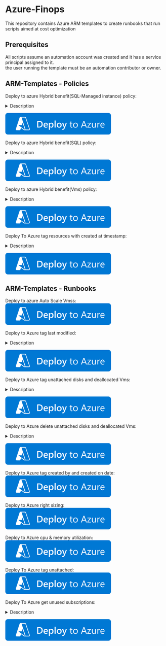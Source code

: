 # Azure-Finops
This repository contains Azure ARM templates to create runbooks that run scripts aimed at cost optimization

## Prerequisites 
  All scripts assume an automation account was created and it has a service principal assigned to it.  
  the user running the template must be an automation contributor or owner.



## ARM-Templates - Policies

 Deploy to azure Hybrid benefit(SQL-Managed instance) policy:
    <details>
    <summary>Description</summary>
    <ol>
    This template implement policy at management group scope to to force Hybrid benefit for Managed SQL instance.  
    </ol>
    </details>         

[![Deploy to azure Hybrid benefit(SQL-Managed instance)](https://raw.githubusercontent.com/Azure/azure-quickstart-templates/master/1-CONTRIBUTION-GUIDE/images/deploytoazure.svg?sanitize=true)](https://ms.portal.azure.com/?feature.customportal=false#create/Microsoft.Template/uri/https%3A%2F%2Fraw.githubusercontent.com%2FCloudHiro%2Fazure-finops%2fmain%2FARM_templates%2Fhybrid_benefit_SQL_managed_instance%2Fhybrid_benefit_SQL_managed_instance.json)

 Deploy to azure Hybrid benefit(SQL) policy:
    <details>
    <summary>Description</summary>
    <ol>
    This template implement policy at management group scope to to force Hybrid benefit for SQL Databases.  
    </ol>
    </details> 

[![Deploy to azure Hybrid benefit(SQL) policy](https://raw.githubusercontent.com/Azure/azure-quickstart-templates/master/1-CONTRIBUTION-GUIDE/images/deploytoazure.svg?sanitize=true)](https://ms.portal.azure.com/?feature.customportal=false#create/Microsoft.Template/uri/https%3A%2F%2Fraw.githubusercontent.com%2FCloudHiro%2Fazure-finops%2fmain%2FARM_templates%2Fhybrid_benefit_SQL%2Fhybrid_benefit_sql.json)


  Deploy to azure Hybrid benefit(Vms) policy:
    <details>
    <summary>Description</summary>
    <ol>
    This template implement policy at management group scope to to force Hybrid benefit for Vms and Vmss  
    </ol>
    </details>

[![Deploy to azure Hybrid benefit(Vms) policy](https://raw.githubusercontent.com/Azure/azure-quickstart-templates/master/1-CONTRIBUTION-GUIDE/images/deploytoazure.svg?sanitize=true)](https://ms.portal.azure.com/?feature.customportal=false#create/Microsoft.Template/uri/https%3A%2F%2Fraw.githubusercontent.com%2FCloudHiro%2Fazure-finops%2fmain%2FARM_templates%2Fhybrid_benefit_policy%2FARM_for_hybrid_benefit.json)

  Deploy To Azure tag resources with created at timestamp:
    <details>
    <summary>Description</summary>
    <ol>
    This template implement policy at management group scope to to force resources that are created with a tag name "Created_at" and tag value of the date he was created.
    </ol>
    </details>

[![Deploy To Azure find unused subscriptions](https://raw.githubusercontent.com/Azure/azure-quickstart-templates/master/1-CONTRIBUTION-GUIDE/images/deploytoazure.svg?sanitize=true)](https://ms.portal.azure.com/?feature.customportal=false#create/Microsoft.Template/uri/https%3A%2F%2Fraw.githubusercontent.com%2FCloudHiro%2Fazure-finops%2Fmain%2FARM_templates%2Ftag_created_at%2Ftag_create_at_arm.json)


## ARM-Templates - Runbooks

  Deploy to azure Auto Scale Vmss:            
    [![Deploy to azure Auto Scale Vmss](https://raw.githubusercontent.com/Azure/azure-quickstart-templates/master/1-CONTRIBUTION-GUIDE/images/deploytoazure.svg?sanitize=true)](https://ms.portal.azure.com/?feature.customportal=false#create/Microsoft.Template/uri/https%3A%2F%2Fraw.githubusercontent.com%2FCloudHiro%2Fazure-finops%2fmain%2FARM_templates%2Fauto_scale_vmss%2FarmTemplateAutoScaleVMSSRunbook.json)

  Deploy to Azure tag last modified:
<details>
  <summary>Description</summary>
  <ol>
This template implement a runbook  that look for Vms and Disks who got modified in the past two weeks and tag them with tag name "last_modified" with tag value of the Caller id.
  </ol>
</details>

[![Deploy To Azure tag last modified](https://raw.githubusercontent.com/Azure/azure-quickstart-templates/master/1-CONTRIBUTION-GUIDE/images/deploytoazure.svg?sanitize=true)](https://ms.portal.azure.com/?feature.customportal=false#create/Microsoft.Template/uri/https%3A%2F%2Fraw.githubusercontent.com%2FCloudHiro%2Fazure-finops%2Fmain%2FARM_templates%2Ftag_last_modified%2Ftag_last_modified_past2weeks_arm-template.json)

  Deploy to Azure tag unattached disks and deallocated Vms:  
<details>
  <summary>Description</summary>
  <ol>
This template implement a runbook  that look for Vms that in "deallocated/stopped" state over X days and tag them with tag "Candidate - DeleteMe" and all the disks with over X size related to the vm also with "Candidate - DeleteMe".
  </ol>
</details>

[![Deploy To Azure tag unattached disks and deallocated VMs](https://raw.githubusercontent.com/Azure/azure-quickstart-templates/master/1-CONTRIBUTION-GUIDE/images/deploytoazure.svg?sanitize=true)](https://ms.portal.azure.com/?feature.customportal=false#create/Microsoft.Template/uri/https%3A%2F%2Fraw.githubusercontent.com%2FCloudHiro%2Fazure-finops%2Fmain%2FARM_templates%2Ftag_unattached_disks_and_vms%2Ftag_unattached_disks_and_vms-ARM.json)


  Deploy to Azure delete unattached disks and deallocated Vms:  
<details>
  <summary>Description</summary>
  <ol>
This template implement a runbook  that look for vms and disks with tag "Candidate - DeleteMe" and delete them.
  </ol>
</details>

[![Deploy To Azure delete unattached disks and deallocated VMs](https://raw.githubusercontent.com/Azure/azure-quickstart-templates/master/1-CONTRIBUTION-GUIDE/images/deploytoazure.svg?sanitize=true)](https://ms.portal.azure.com/?feature.customportal=false#create/Microsoft.Template/uri/https%3A%2F%2Fraw.githubusercontent.com%2FCloudHiro%2Fazure-finops%2Fmain%2FARM_templates%2Fdelete_unattached_disks_and_vms%2Fdelete_unattched_disks_and_vms-ARM.json)


  Deploy to Azure tag created by and created on date:   
[![Deploy To Azure created by and created on date](https://raw.githubusercontent.com/Azure/azure-quickstart-templates/master/1-CONTRIBUTION-GUIDE/images/deploytoazure.svg?sanitize=true)](https://ms.portal.azure.com/?feature.customportal=false#create/Microsoft.Template/uri/https%3A%2F%2Fraw.githubusercontent.com%2FCloudHiro%2Fazure-finops%2Fmain%2FARM_templates%2Ftag_createdBy_createdOnDate%2Ftag_createdBy_createdOnDate_arm-template.json)

  Deploy to Azure right sizing:   
[![Deploy To Azure right_sizing](https://raw.githubusercontent.com/Azure/azure-quickstart-templates/master/1-CONTRIBUTION-GUIDE/images/deploytoazure.svg?sanitize=true)](https://ms.portal.azure.com/?feature.customportal=false#create/Microsoft.Template/uri/https%3A%2F%2Fraw.githubusercontent.com%2FCloudHiro%2Fazure-finops%2Fmain%2FARM_templates%2Fright_sizing%2Fright_sizing_arm-template.json)


  Deploy to Azure cpu & memory utilization:   
[![Deploy To Azure cpu & memory utilization](https://raw.githubusercontent.com/Azure/azure-quickstart-templates/master/1-CONTRIBUTION-GUIDE/images/deploytoazure.svg?sanitize=true)](https://ms.portal.azure.com/?feature.customportal=false#create/Microsoft.Template/uri/https%3A%2F%2Fraw.githubusercontent.com%2FCloudHiro%2Fazure-finops%2Fmain%2FARM_templates%2Fcpu_memory_utilization%2Fcpu_memory_utilization_arm-template.json)

  Deploy To Azure tag unattached:  
[![Deploy To Azure tag unattached](https://raw.githubusercontent.com/Azure/azure-quickstart-templates/master/1-CONTRIBUTION-GUIDE/images/deploytoazure.svg?sanitize=true)](https://ms.portal.azure.com/?feature.customportal=false#create/Microsoft.Template/uri/https%3A%2F%2Fraw.githubusercontent.com%2FCloudHiro%2Fazure-finops%2Fmain%2FARM_templates%2Ftag_deallocated%2FTagDeallocatedVmsAndDisks_arm_runbook.json)

  Deploy To Azure get unused subscriptions:  
<details>
  <summary>Description</summary>
  <ol>
This template implement a runbook script that loops over all the subscriptions and looks for activity logs of users with full user principal names and IP addresses to validate if the subscriptions have been in use in the time defined.
If unused subscriptions have been found the script exports them to a CSV file in the configured blobs accounts.
  </ol>
</details>

[![Deploy To Azure get unused subscriptions](https://raw.githubusercontent.com/Azure/azure-quickstart-templates/master/1-CONTRIBUTION-GUIDE/images/deploytoazure.svg?sanitize=true)](https://ms.portal.azure.com/?feature.customportal=false#create/Microsoft.Template/uri/https%3A%2F%2Fraw.githubusercontent.com%2FCloudHiro%2Fazure-finops%2Fmain%2FARM_templates%2Funused_subscriptions%2FGet-UnusedSubscriptions_arm_runbook.json)



<!-- Deploy to azure Multiple ARM Templates Policies(Hybrid Benefit SQL/Vm/Vmss/Managed-SQL + Created at tag):            
[![Deploy to azure Multiple ARM Templates Policies](https://raw.githubusercontent.com/Azure/azure-quickstart-templates/master/1-CONTRIBUTION-GUIDE/images/deploytoazure.svg?sanitize=true)](https://ms.portal.azure.com/?feature.customportal=false#create/Microsoft.Template/uri/https%3A%2F%2Fraw.githubusercontent.com%2FCloudHiro%2Fazure-finops%2fmain%2FARM_templates%2Fmultiple_arm_polices%2Fmultiple_arm_templates_policies.json) -->